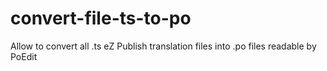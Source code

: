 convert-file-ts-to-po
=====================

Allow to convert all .ts eZ Publish translation files into .po files readable by PoEdit